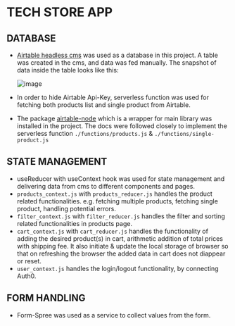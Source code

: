 # TECH STORE APP

## DATABASE
 * [Airtable headless cms](https://airtable.com) was used as a database in this project. A table was created in the cms, and data was fed manually.
   The snapshot of data inside the table looks like this:
 
   ![image](https://github.com/skininja673/tech-store/assets/42822475/20b58acb-5973-4c49-bd29-e5e143a59e50)

 * In order to hide Airtable Api-Key, serverless function was used for fetching both products list and single product from Airtable.
 * The package [airtable-node](https://www.npmjs.com/package/airtable-node) which is a wrapper for main library was installed in the project. The docs were followed 
   closely to implement the serverless function `./functions/products.js` & `./functions/single-product.js`
   
## STATE MANAGEMENT
  *  useReducer with useContext hook was used for state management and delivering data from cms to different components and pages.
  *  `products_context.js` with `products_reducer.js` handles the product related functionalities. e.g. fetching multiple products, fetching single product, handling 
     potential errors.
  * `filter_context.js` with `filter_reducer.js` handles the filter and sorting related functionalities in products page.
  * `cart_context.js` with `cart_reducer.js` handles the functionality of adding the desired product(s) in cart, arithmetic addition of total prices with shipping 
     fee. It also initiate & update the local storage of browser so that on refreshing the browser the added data in cart does not diappear or reset.
  * `user_context.js` handles the login/logout functionality, by connecting Auth0.

## FORM HANDLING
  * Form-Spree was used as a service to collect values from the form.
    

    
    
    
     

